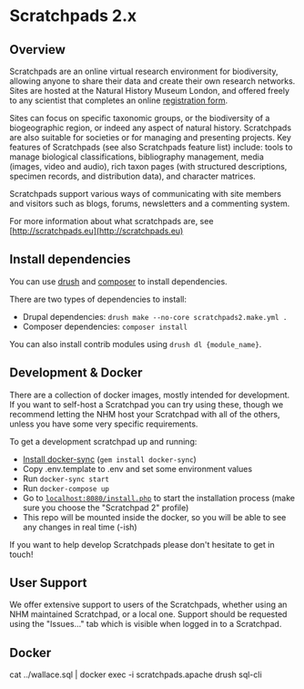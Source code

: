 Scratchpads 2.x
===============

## Overview

Scratchpads are an online virtual research environment for biodiversity,
allowing anyone to share their data and create their own research networks.
Sites are hosted at the Natural History Museum London, and offered freely to
any scientist that completes an online [registration
form](http://get.scratchpads.eu).

Sites can focus on specific taxonomic groups, or the biodiversity of a
biogeographic region, or indeed any aspect of natural history. Scratchpads are
also suitable for societies or for managing and presenting projects. Key
features of Scratchpads (see also Scratchpads feature list) include: tools to
manage biological classifications, bibliography management, media (images,
video and audio), rich taxon pages (with structured descriptions, specimen
records, and distribution data), and character matrices.

Scratchpads support various ways of communicating with site members and
visitors such as blogs, forums, newsletters and a commenting system.

For more information about what scratchpads are, see [http://scratchpads.eu](http://scratchpads.eu)

## Install dependencies

You can use [drush](https://docs.drush.org/en/8.x/) and [composer](https://getcomposer.org/) to install dependencies.

There are two types of dependencies to install:
 - Drupal dependencies: `drush make --no-core scratchpads2.make.yml .`
 - Composer dependencies: `composer install`

You can also install contrib modules using `drush dl {module_name}`.

## Development & Docker

There are a collection of docker images, mostly intended for development. If
you want to self-host a Scratchpad you can try using these, though we recommend
letting the NHM host your Scratchpad with all of the others, unless you have
some very specific requirements.

To get a development scratchpad up and running:

- [Install docker-sync](https://docker-sync.readthedocs.io/en/latest/getting-started/installation.html) (`gem install docker-sync`)
- Copy .env.template to .env and set some environment values
- Run `docker-sync start`
- Run `docker-compose up`
- Go to [`localhost:8080/install.php`](http://localhost:8081/install.php) to start the installation process (make sure you choose the "Scratchpad 2" profile)
- This repo will be mounted inside the docker, so you will be able to see any changes in real time (-ish)

If you want to help develop Scratchpads please don't hesitate to get in touch!

## User Support

We offer extensive support to users of the Scratchpads, whether using an NHM
maintained Scratchpad, or a local one. Support should be requested using the
"Issues..." tab which is visible when logged in to a Scratchpad.

## Docker

cat ../wallace.sql | docker exec -i scratchpads.apache drush sql-cli
